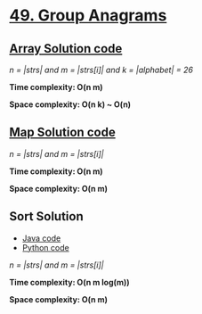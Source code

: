 # [49. Group Anagrams](https://leetcode.com/problems/group-anagrams/)

## [Array Solution code](https://github.com/alexengrig/leetcode/blob/main/src/main/java/dev/alexengrig/leetcode/_49_group_anagrams/ArraySolution.java)

_n = |strs| and m = |strs[i]| and k = |alphabet| = 26_

**Time complexity: O(n m)**

**Space complexity: O(n k) ~ O(n)**

## [Map Solution code](https://github.com/alexengrig/leetcode/blob/main/src/main/java/dev/alexengrig/leetcode/_49_group_anagrams/MapSolution.java)

_n = |strs| and m = |strs[i]|_

**Time complexity: O(n m)**

**Space complexity: O(n m)**

## Sort Solution

- [Java code](https://github.com/alexengrig/leetcode/blob/main/src/main/java/dev/alexengrig/leetcode/_49_group_anagrams/SortSolution.java)
- [Python code](https://github.com/alexengrig/leetcode/blob/main/src/main/python/49_group_anagrams/sort_solution.py)

_n = |strs| and m = |strs[i]|_

**Time complexity: O(n m log(m))**

**Space complexity: O(n m)**

